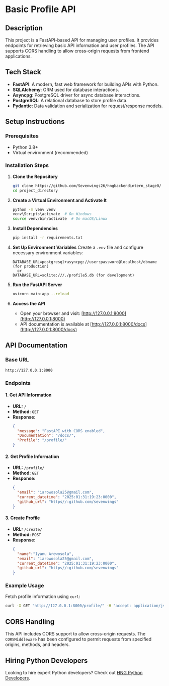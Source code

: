 # Basic Profile API

## Description
This project is a FastAPI-based API for managing user profiles. It provides endpoints for retrieving basic API information and user profiles. The API supports CORS handling to allow cross-origin requests from frontend applications.

## Tech Stack
- **FastAPI**: A modern, fast web framework for building APIs with Python.
- **SQLAlchemy**: ORM used for database interactions.
- **Asyncpg**: PostgreSQL driver for async database interactions.
- **PostgreSQL**: A relational database to store profile data.
- **Pydantic**: Data validation and serialization for request/response models.

## Setup Instructions
### Prerequisites
- Python 3.8+
- Virtual environment (recommended)

### Installation Steps
1. **Clone the Repository**
   ```bash
   git clone https://github.com/Sevenwings26/hngbackendintern_stage0/
   cd project_directory
   ```

2. **Create a Virtual Environment and Activate It**
   ```bash
   python -m venv venv
   venv\Scripts\activate  # On Windows
   source venv/bin/activate  # On macOS/Linux
   ```

3. **Install Dependencies**
   ```bash
   pip install -r requirements.txt
   ```

4. **Set Up Environment Variables**
   Create a `.env` file and configure necessary environment variables:
   ```env
   DATABASE_URL=postgresql+asyncpg://user:password@localhost/dbname   (for production)
     or
   DATABASE_URL=sqlite:///./profile5.db (for development)
   ```

5. **Run the FastAPI Server**
   ```bash
   uvicorn main:app --reload
   ```

6. **Access the API**
   - Open your browser and visit: [http://127.0.0.1:8000](http://127.0.0.1:8000)
   - API documentation is available at [http://127.0.0.1:8000/docs](http://127.0.0.1:8000/docs)

## API Documentation
### Base URL
```
http://127.0.0.1:8000
```

### Endpoints
#### 1. Get API Information
- **URL:** `/`
- **Method:** `GET`
- **Response:**
  ```json
  {
    "message": "FastAPI with CORS enabled",
    "Documentation": "/docs/",
    "Profile": "/profile/"
  }
  ```

#### 2. Get Profile Information
- **URL:** `/profile/`
- **Method:** `GET`
- **Response:**
  ```json
  {
    "email": "iarowosola25@gmail.com",
    "current_datetime": "2025:01:31:19:23:0000",
    "github_url": "https//:github.com/sevenwings"
  }
  ```

#### 3. Create Profile 
- **URL:** `/create/`
- **Method:** `POST`
- **Response:**
  ```json
  {
    "name":"Iyanu Arowosola",
    "email": "iarowosola25@gmail.com",
    "current_datetime": "2025:01:31:19:23:0000",
    "github_url": "https//:github.com/sevenwings"
  }
  ```


### Example Usage
Fetch profile information using `curl`:
```bash
curl -X GET "http://127.0.0.1:8000/profile/" -H "accept: application/json"
```

## CORS Handling
This API includes CORS support to allow cross-origin requests. The `CORSMiddleware` has been configured to permit requests from specified origins, methods, and headers.

## Hiring Python Developers
Looking to hire expert Python developers? Check out [HNG Python Developers](https://hng.tech/hire/python-developers).
